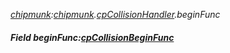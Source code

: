 _[chipmunk](../../modules/chipmunk/chipmunk-module.md):[chipmunk](../../modules/chipmunk/chipmunk-module.md).[cpCollisionHandler](../../modules/chipmunk/chipmunk-cpcollisionhandler.md).beginFunc_
##### Field beginFunc:[cpCollisionBeginFunc](../../modules/chipmunk/chipmunk-cpcollisionbeginfunc.md)
